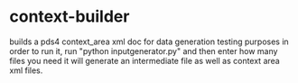 # context-builder
builds a pds4 context_area xml doc for data generation testing purposes
in order to run it, run "python inputgenerator.py" and then enter how many files you need
it will generate an intermediate file as well as context area xml files.
